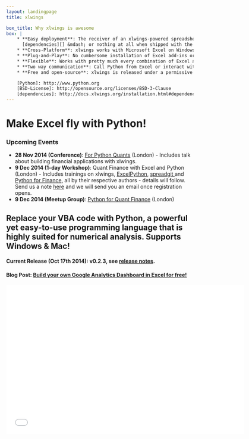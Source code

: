 ```yaml
---
layout: landingpage
title: xlwings

box_title: Why xlwings is awesome
box: |
    * **Easy deployment**: The receiver of an xlwings-powered spreadsheets only needs [Python][] with minimal
      [dependencies][] &mdash; or nothing at all when shipped with the Python runtime.
    * **Cross-Platform**: xlwings works with Microsoft Excel on Windows and Mac.
    * **Plug-and-Play**: No cumbersome installation of Excel add-ins or license keys.
    * **Flexible**: Works with pretty much every combination of Excel and Python.
    * **Two way communication**: Call Python from Excel or interact with Excel from Python.
    * **Free and open-source**: xlwings is released under a permissive [BSD-License][].

    [Python]: http://www.python.org
    [BSD-License]: http://opensource.org/licenses/BSD-3-Clause
    [dependencies]: http://docs.xlwings.org/installation.html#dependencies
---
```


# Make Excel fly with Python!

<div class="panel panel-warning">
  <div class="panel-heading">
    <h3 class="panel-title">Upcoming Events</h3>
  </div>
  <div class="panel-body">
    <ul>
    <li>
        <strong>28 Nov 2014 (Conference)</strong>: <a href="http://www.forpythonquants.com/" onclick="trackOutboundLink('http://www.forpythonquants.com/'); return false;" target="_blank"> For Python Quants</a> (London)
        - Includes talk about building financial applications with xlwings.
    </li>
    <li>
        <strong>9 Dec 2014 (1-day Workshop)</strong>: Quant Finance with Excel and Python (London) -
        Includes trainings on xlwings, <a href="http://ericremoreynolds.github.io/excelpython/" target="_blank"> ExcelPython</a>, <a href="http://www.spreadgit.com" target="_blank"> spreadgit </a> and <a href="http://shop.oreilly.com/product/0636920032441.do" target="_blank"> Python for Finance</a>, all by their respective authors - details will follow.
        Send us a note <a href="http://www.zoomeranalytics.com/contact/" target="_blank"> here</a> and we will send you an email once registration opens.
    </li>
    <li>
        <strong>9 Dec 2014 (Meetup Group)</strong>: <a href="http://www.meetup.com/Python-for-Quant-Finance-London/" onclick="trackOutboundLink('http://www.meetup.com/Python-for-Quant-Finance-London/'); return false;" target="_blank"> Python for Quant Finance</a> (London)
    </li>
    </ul>
  </div>
</div>




## Replace your VBA code with Python, a powerful yet easy-to-use programming language that is highly suited for numerical analysis. Supports Windows & Mac!

#### Current Release (Oct 17th 2014): v0.2.3, see [release notes][].

#### Blog Post: [Build your own Google Analytics Dashboard in Excel for free!][]


[release notes]: http://docs.xlwings.org/en/latest/whatsnew.html#v0-2-3-october-17-2014
[Build your own Google Analytics Dashboard in Excel for free!]: http://blog.zoomeranalytics.com/google-analytics/

<div class="row">
  <div class="col-lg-3">
  </div>
    <div class="col-lg-6">
      <div class="video-container">
<iframe src="//fast.wistia.net/embed/iframe/fb3pft6wdu?videoFoam=true" allowtransparency="true" frameborder="0" scrolling="no" class="wistia_embed" name="wistia_embed" allowfullscreen mozallowfullscreen webkitallowfullscreen oallowfullscreen msallowfullscreen width="640" height="400"></iframe><script src="//fast.wistia.net/assets/external/iframe-api-v1.js"></script>
      </div>
    </div>
</div>

